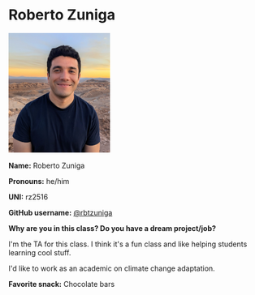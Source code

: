 # Roberto Zuniga

![Roberto](../img/people/roberto.png)

**Name:** Roberto Zuniga

**Pronouns:** he/him

**UNI:** rz2516

**GitHub username:** [@rbtzuniga](https://github.com/rbtzuniga)

**Why are you in this class? Do you have a dream project/job?**

I'm the TA for this class. I think it's a fun class and like helping students learning cool stuff.

I'd like to work as an academic on climate change adaptation.

**Favorite snack:** Chocolate bars
